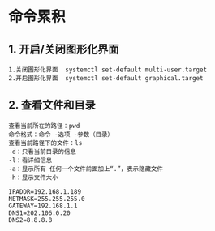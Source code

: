 #  命令累积

## 1. 开启/关闭图形化界面

```
1.关闭图形化界面  systemctl set-default multi-user.target
2.开启图形化界面  systemctl set-default graphical.target
```

##  2. 查看文件和目录

```
查看当前所在的路径：pwd
命令格式：命令 -选项 -参数（目录）
查看当前路径下的文件：ls
-d：只看当前目录的信息
-l：看详细信息
-a：显示所有 任何一个文件前面加上“.”，表示隐藏文件
-h：显示文件大小
```

```
IPADDR=192.168.1.189
NETMASK=255.255.255.0
GATEWAY=192.168.1.1
DNS1=202.106.0.20
DNS2=8.8.8.8
```

